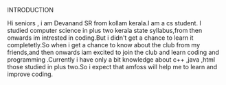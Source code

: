 INTRODUCTION




Hi seniors , i am Devanand SR from kollam kerala.I am a cs student. I studied computer science in plus two kerala state syllabus,from then onwards im intrested in coding.But i didn't get a chance to learn it completetly.So when i get a chance to know about the club from my friends,and then onwards iam excited to join the club and learn coding and programming .Currently i have only a bit knowledge about c++ ,java ,html those studied in plus two.So i expect that amfoss will help me to learn and improve coding.


